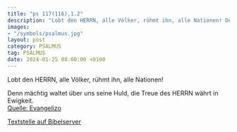 ```yaml
---
title: "ps 117(116),1.2"
description: "Lobt den HERRN, alle Völker, rühmt ihn, alle Nationen! Denn mächtig waltet über uns seine Huld, die Treue des HERRN währt in Ewigkeit....."
images:
- "/symbols/psalmus.jpg"
layout: post
category: PSALMUS
tag: PSALMUS
date: 2024-01-25 08:00:00 +0100
---
```

<!--more-->Lobt den HERRN, alle Völker, rühmt ihn, alle Nationen!
Denn mächtig waltet über uns seine Huld, die Treue des HERRN währt in Ewigkeit.<br>
[Quelle: Evangelizo](https://evangeliumtagfuertag.org/DE/gospel)

[Textstelle auf Bibelserver](https://www.bibleserver.com/EU/ps117(116),1.2)
